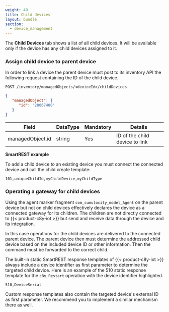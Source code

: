 ```yaml
---
weight: 40
title: Child devices
layout: bundle
section: 
  - device_management
---
```


The **Child Devices** tab shows a list of all child devices. It will be available only if the device has any child devices assigned to it.

### Assign child device to parent device

In order to link a device the parent device must post to its inventory API the following request containing the ID of the child device.

```http
POST /inventory/managedObjects/<deviceId>/childDevices
```
```json
{
   "managedObject": {
      "id": "28067400"
   }
}
```

|Field|DataType|Mandatory|Details|
|----|----|----|----|
|managedObject.id|string|Yes|ID of the child device to link|


**SmartREST example**

To add a child device to an existing device you must connect the connected device and call the child create template:

`101,uniqueChildId,myChildDevice,myChildType`

### Operating a gateway for child devices
Using the agent marker fragment ```com_cumulocity_model_Agent``` on the parent device but not on child devices effectively declares the device as a connected gateway for its children. The children are not directly connected to {{< product-c8y-iot >}} but send and receive data through the device and its integration.

In this case operations for the child devices are delivered to the connected parent device. The parent device then must determine the addressed child device based on the included device ID or other information. Then the command must be forwarded to the correct child.

The built-in static SmartREST response templates of {{< product-c8y-iot >}} always include a device identifier as first parameter to determine the targeted child device. Here is an example of the 510 static response template for the ```c8y_Restart``` operation with the device identifier highlighted.

`510,DeviceSerial`

Custom response templates also contain the targeted device's external ID as first parameter. We recommend you to implement a similar mechanism there as well.
